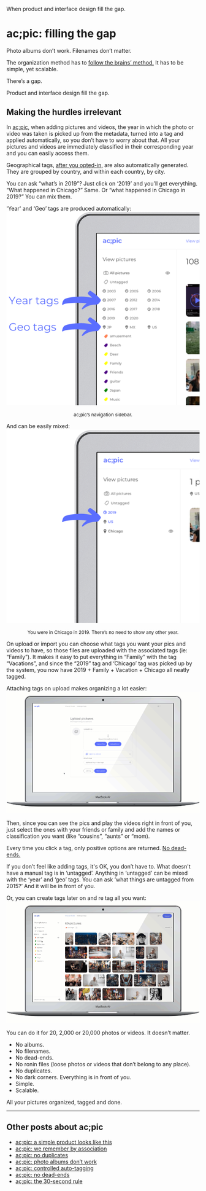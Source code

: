 When product and interface design fill the gap.
# ac;pic: filling the gap

Photo albums don’t work. Filenames don’t matter. 

The organization method has to <a href="https://altocode.nl/blog/we-remember-by-association">follow the brains’ method.</a> It has to be simple, yet scalable.</a> 

There’s a gap. 

Product and interface design fill the gap.

## Making the hurdles irrelevant
In <a href="https://altocode.nl/pic/" target="_blank">ac;pic,</a> when adding pictures and videos, the year in which the photo or video was taken is picked up from the metadata, turned into a tag and applied automatically, so you don’t have to worry about that. All your pictures and videos are immediately classified in their corresponding year and you can easily access them.

Geographical tags, <a href="https://altocode.nl/blog/controlled-auto-tagging" target="_blank">after you opted-in,</a> are also automatically generated. They are grouped by country, and within each country, by city. 

You can ask “what’s in 2019”? Just click on ‘2019’ and you’ll get everything. “What happened in Chicago?” Same. Or “what happened in Chicago in 2019?” You can mix them. 

'Year' and ‘Geo’ tags are produced automatically:
<img loading="lazy" src="img/acpic - year and geo tags.png" alt="ac;pic year and geo tags" style="max-width: 100%;height: auto;">
<p style="font-size: 12px; text-align: center;">ac;pic’s navigation sidebar.</p>

And can be easily mixed:
<img loading="lazy" src="img/acpic - mixing year and geo tags.png" alt="ac;pic mixing year and geo tags" style="max-width: 100%;height: auto;">
<p style="font-size: 12px; text-align: center;">You were in Chicago in 2019. There’s no need to show any other year.</p>

On upload or import you can choose what tags you want your pics and videos to have, so those files are uploaded with the associated tags (ie: “Family”). It makes it easy to put everything in “Family” with the tag “Vacations”, and since the “2019” tag and ‘Chicago’ tag was picked up by the system, you now have 2019 + Family + Vacation + Chicago all neatly tagged.

Attaching tags on upload makes organizing a lot easier:
<img loading="lazy" src="img/tagging on upload.gif" alt="tag on upload" style="max-width: 100%;height: auto;">

Then, since you can see the pics and play the videos right in front of you, just select the ones with your friends or family and add the names or classification you want (like “cousins”, “aunts” or “mom).

Every time you click a tag, only positive options are returned. <a href="https://altocode.nl/blog/no-dead-ends" target="_blank">No dead-ends.</a>  

If you don’t feel like adding tags, it's OK, you don’t have to. What doesn't have a manual tag is in ‘untagged’. Anything in ‘untagged’ can be mixed with the ‘year’ and ‘geo’ tags. You can ask ‘what things are untagged from 2015?’ And it will be in front of you. 

Or, you can create tags later on and re tag all you want:
<img loading="lazy" src="img/tagging process.gif" alt="tagging process" style="max-width: 100%;height: auto;">

You can do it for 20, 2,000 or 20,000 photos or videos. It doesn’t matter. 

- No albums.
- No filenames.
- No dead-ends.
- No ronin files (loose photos or videos that don’t belong to any place).
- No duplicates.
- No dark corners. Everything is in front of you.
- Simple.
- Scalable.

All your pictures organized, tagged and done.

---

## Other posts about ac;pic
- <a href="https://altocode.nl/blog/a-simple-product-looks-like-this" target="_blank">ac;pic: a simple product looks like this</a>
- <a href="https://altocode.nl/blog/we-remember-by-association" target="_blank">ac;pic: we remember by association</a> 
- <a href="https://altocode.nl/blog/no-duplicates" target="_blank">ac;pic: no duplicates</a>
- <a href="https://altocode.nl/blog/photo-albums-dont-work" target="_blank">ac;pic: photo albums don’t work</a>
- <a href="https://altocode.nl/blog/controlled-auto-tagging" target="_blank">ac;pic: controlled auto-tagging</a>
- <a href="https://altocode.nl/blog/no-dead-ends" target="_blank">ac;pic: no dead-ends</a>
- <a href="https://altocode.nl/blog/the-30-second-rule" target="_blank">ac;pic: the 30-second rule</a>     